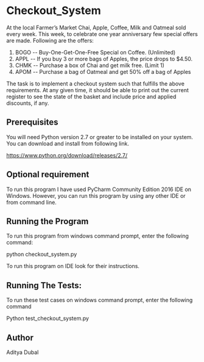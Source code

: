 # Checkout_System

At the local Farmer’s Market Chai, Apple, Coffee, Milk and Oatmeal sold every week. This week, to celebrate one year anniversary few special offers are made. Following are the offers:
1. BOGO -- Buy-One-Get-One-Free Special on Coffee. (Unlimited)
2. APPL -- If you buy 3 or more bags of Apples, the price drops to $4.50.
3. CHMK -- Purchase a box of Chai and get milk free. (Limit 1)
4. APOM -- Purchase a bag of Oatmeal and get 50% off a bag of Apples

The task is to implement a checkout system such that fulfills the above requirements.
At any given time, it should be able to print out the current register to see the state of the basket and include price and applied discounts, if any.

## Prerequisites

You will need Python version 2.7 or greater to be installed on your system.
You can download and install from following link.

https://www.python.org/download/releases/2.7/

## Optional requirement

To run this program I have used PyCharm Community Edition 2016 IDE on Windows. However, you can run this program by using any other IDE or from command line.

## Running the Program
To run this program from windows command prompt, enter the following command:

python checkout_system.py

To run this program on IDE look for their instructions.

## Running The Tests:
To run these test cases on windows command prompt, enter the following command

Python test_checkout_system.py

## Author
Aditya Dubal
